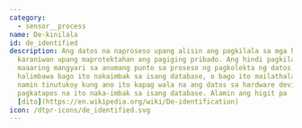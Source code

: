 ```yaml
---
category: 
  - sensor__process
name: De-kinilala
id: de_identified
description: Ang datos na naproseso upang alisin ang pagkilala sa mga halaga,
  karaniwan upang maprotektahan ang pagiging pribado. Ang hindi pagkilala ay
  maaaring mangyari sa anumang punto sa proseso ng pagkolekta ng datos,
  halimbawa bago ito nakaimbak sa isang database, o bago ito mailathala. Dito
  namin tinutukoy kung ano ito kapag wala na ang datos sa hardware device, o
  pagkatapos na ito naka-imbak sa isang database. Alamin ang higit pa
  [dito](https://en.wikipedia.org/wiki/De-identification)
icon: /dtpr-icons/de_identified.svg
---
```

